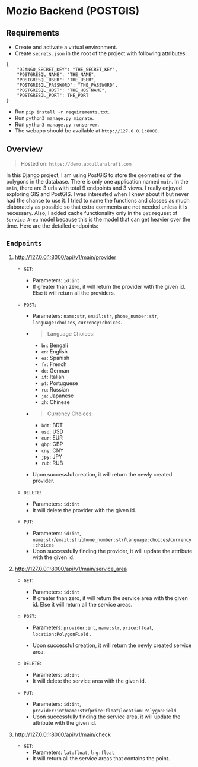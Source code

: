# Mozio Backend (POSTGIS)

##

## Requirements

- Create and activate a virtual environment.
- Create `secrets.json` in the root of the project with following attributes:

```
{
    "DJANGO_SECRET_KEY": "THE_SECRET_KEY",
    "POSTGRESQL_NAME": "THE_NAME",
    "POSTGRESQL_USER": "THE_USER",
    "POSTGRESQL_PASSWORD": "THE_PASSWORD",
    "POSTGRESQL_HOST": "THE_HOSTNAME",
    "POSTGRESQL_PORT": THE_PORT
}
```

- Run `pip install -r requirements.txt`.
- Run `python3 manage.py migrate`.
- Run `python3 manage.py runserver`.
- The webapp should be available at `http://127.0.0.1:8000`.

##

## Overview

> Hosted on: `https://demo.abdullahalrafi.com`

In this Django project, I am using PostGIS to store the geometries of the polygons in the database. There is only one application named `main`. In the `main`, there are 3 urls with total 9 endpoints and 3 views. I really enjoyed exploring GIS and PostGIS. I was interested when I knew about it but never had the chance to use it. I tried to name the functions and classes as much elaborately as possible so that extra comments are not needed unless it is necessary. Also, I added cache functionality only in the `get` request of `Service Area` model because this is the model that can get heavier over the time. Here are the detailed endpoints:

##

## `Endpoints`

1. http://127.0.0.1:8000/api/v1/main/provider

   - `GET`:
     - Parameters: `id:int`
     - If greater than zero, it will return the provider with the given id. Else it will return all the providers.
   - `POST`:

     - Parameters: `name:str`, `email:str`, `phone_number:str`, `language:choices`, `currency:choices`.
     - > Language Choices:
       - `bn`: Bengali
       - `en`: English
       - `es`: Spanish
       - `fr`: French
       - `de`: German
       - `it`: Italian
       - `pt`: Portuguese
       - `ru`: Russian
       - `ja`: Japanese
       - `zh`: Chinese
     - > Currency Choices:

       - `bdt`: BDT
       - `usd`: USD
       - `eur`: EUR
       - `gbp`: GBP
       - `cny`: CNY
       - `jpy`: JPY
       - `rub`: RUB

     - Upon successful creation, it will return the newly created provider.

   - `DELETE`:
     - Parameters: `id:int`
     - It will delete the provider with the given id.
   - `PUT`:
     - Parameters: `id:int`, `name:str`/`email:str`/`phone_number:str`/`language:choices`/`currency:choices`
     - Upon successfully finding the provider, it will update the attribute with the given id.

2. http://127.0.0.1:8000/api/v1/main/service_area

   - `GET`:
     - Parameters: `id:int`
     - If greater than zero, it will return the service area with the given id. Else it will return all the service areas.
   - `POST`:

     - Parameters: `provider:int`, `name:str`, `price:float`, `location:PolygonField` .

     - Upon successful creation, it will return the newly created service area.

   - `DELETE`:
     - Parameters: `id:int`
     - It will delete the service area with the given id.
   - `PUT`:
     - Parameters: `id:int`, `provider:int`/`name:str`/`price:float`/`location:PolygonField`.
     - Upon successfully finding the service area, it will update the attribute with the given id.

3. http://127.0.0.1:8000/api/v1/main/check
   - `GET`:
     - Parameters: `lat:float`, `lng:float`
     - It will return all the service areas that contains the point.

##
